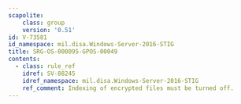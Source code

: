 ```yaml
---
scapolite:
    class: group
    version: '0.51'
id: V-73581
id_namespace: mil.disa.Windows-Server-2016-STIG
title: SRG-OS-000095-GPOS-00049
contents:
  - class: rule_ref
    idref: SV-88245
    idref_namespace: mil.disa.Windows-Server-2016-STIG
    ref_comment: Indexing of encrypted files must be turned off.
---
```


